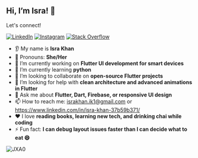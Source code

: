 
## Hi, I’m Isra! 👋

Let's connect!

[![LinkedIn](https://img.shields.io/badge/LinkedIn-0077B5?style=for-the-badge&logo=linkedin&logoColor=white)](https://www.linkedin.com/in/isra-khan1) [![Instagram](https://img.shields.io/badge/Instagram-%23E4405F?style=for-the-badge&logo=instagram&logoColor=white)](https://instagram.com/YOUR_INSTAGRAM_HANDLE) [![Stack Overflow](https://img.shields.io/badge/Stack%20Overflow-FE7A16?style=for-the-badge&logo=stack-overflow&logoColor=white)](https://stackoverflow.com/users/19272577/isra-khan)



* 👂 My name is **Isra Khan**
* 👩 Pronouns: **She/Her**
* 🔭 I’m currently working on **Flutter UI development for smart devices**
* 🌱 I’m currently learning **python**
* 🤝 I’m looking to collaborate on **open-source Flutter projects**
* 🤔 I’m looking for help with **clean architecture and advanced animations in Flutter**
* 💬 Ask me about **Flutter, Dart, Firebase, or responsive UI design**
* 📫 How to reach me: israkhan.ik1@gmail.com or https://www.linkedin.com/in/isra-khan-37b59b371/
* ❤️ I love **reading books, learning new tech, and drinking chai while coding**
* ⚡ Fun fact: **I can debug layout issues faster than I can decide what to eat 😄**



![JXA0](https://github.com/user-attachments/assets/1b8870a2-5225-40a3-ae30-66bbaf418428)


     
